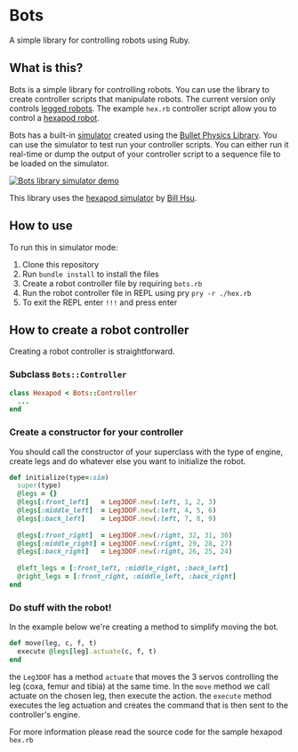 # Bots

A simple library for controlling robots using Ruby.

## What is this?

Bots is a simple library for controlling robots. You can use the library to create controller scripts that manipulate robots. The current version only controls [legged robots](http://en.wikipedia.org/wiki/Legged_robot). The example `hex.rb` controller script allow you to control a [hexapod robot](http://en.wikipedia.org/wiki/Hexapod_(robotics)).

Bots has a built-in [simulator](https://github.com/billhsu/hexapod-sim) created using the [Bullet Physics Library](http://bulletphysics.org). You can use the simulator to test run your controller scripts. You can either run it real-time or dump the output of your controller script to a sequence file to be loaded on the simulator.

[![Bots library simulator demo](http://img.youtube.com/vi/nNom1KyaSGU/0.jpg)](http://www.youtube.com/watch?v=nNom1KyaSGU)

This library uses the [hexapod simulator](https://github.com/billhsu/hexapod-sim) by [Bill Hsu](https://github.com/billhsu).

## How to use

To run this in simulator mode:

1. Clone this repository
2. Run `bundle install` to install the files
3. Create a robot controller file by requiring `bots.rb`
4. Run the robot controller file in REPL using pry `pry -r ./hex.rb`
5. To exit the REPL enter `!!!` and press enter


## How to create a robot controller 

Creating a robot controller is straightforward.

### Subclass `Bots::Controller` 

```ruby
class Hexapod < Bots::Controller 
  ...
end
```

### Create a constructor for your controller

You should call the constructor of your superclass with the type of engine, create legs and do whatever else you want to initialize the robot.

```ruby
def initialize(type=:sim)
  super(type)
  @legs = {}
  @legs[:front_left]   = Leg3DOF.new(:left, 1, 2, 3)
  @legs[:middle_left]  = Leg3DOF.new(:left, 4, 5, 6)
  @legs[:back_left]    = Leg3DOF.new(:left, 7, 8, 9)
    
  @legs[:front_right]  = Leg3DOF.new(:right, 32, 31, 30)
  @legs[:middle_right] = Leg3DOF.new(:right, 29, 28, 27)
  @legs[:back_right]   = Leg3DOF.new(:right, 26, 25, 24)
              
  @left_legs = [:front_left, :middle_right, :back_left]
  @right_legs = [:front_right, :middle_left, :back_right]      
end
```

### Do stuff with the robot!

In the example below we're creating a method to simplify moving the bot.

```ruby
def move(leg, c, f, t)
  execute @legs[leg].actuate(c, f, t)
end
```

the `Leg3DOF` has a method `actuate` that moves the 3 servos controlling the leg (coxa, femur and tibia) at the same time. In the `move` method we call actuate on the chosen leg, then execute the action. the `execute` method executes the leg actuation and creates the command that is then sent to the controller's engine.


For more information please read the source code for the sample hexapod `hex.rb`

